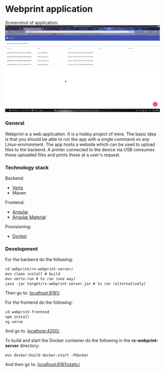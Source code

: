 # Webprint application

Screenshot of application:
![Not found][screenshot]

[screenshot]: https://github.com/DeLaChance/WebPrint/blob/master/impression.png "Impression of Webprint application"

### General ###
Webprint is a web application. It is a hobby project of mine. The basic idea is that you should be able to run the app with a single command on any Linux-environment. The app hosts a website which can be used to upload files to the backend. A printer connected to the device via USB consumes these uploaded files and prints these at a user's request.

### Technology stack
Backend:
- [Vertx](vertx.io)
- Maven

Frontend:
- [Angular](https://angular.io/)
- [Angular Material](https://material.angular.io/)

Provisioning:
- [Docker](https://www.docker.com/)

### Development ###

For the backend do the following:

    cd webprint/rx-webprint-server/
    mvn clean install # build
    mvn vertx:run # to run (one way)
    java -jar target/rx-webprint-server.jar # to run (alternatively)

Then go to: [localhost:8181/](http://localhost:8181).

For the frontend do the following:

    cd webprint-frontend
    npm install
    ng serve

And go to: [localhost:4200/](http://localhost:4200).

To build and start the Docker container do the following in the **rx-webprint-server** directory:

    mvn docker:build docker:start -Pdocker

And then go to: [localhost:8181/static/](http://localhost:8181/static)
